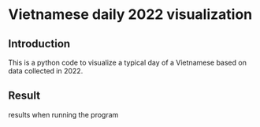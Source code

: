 <h1>Vietnamese daily 2022 visualization</h1>
<h2>Introduction</h2>
<p>This is a python code to visualize a typical day of a Vietnamese based on data collected in 2022.</p>
<h2>Result</h2>
<div>
  <p>results when running the program</p>
  
</div>
